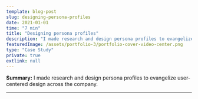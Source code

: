 ```yaml
---
template: blog-post
slug: designing-persona-profiles
date: 2021-01-01
time: "7 min"
title: "Designing persona profiles"
description: "I made research and design persona profiles to evangelize user-centered design across the company."
featuredImage: /assets/portfolio-3/portfolio-cover-video-center.png
type: "Case Study"
private: true
extlink: null
---
```


**Summary:** I made research and design persona profiles to evangelize user-centered design across the company.

---
